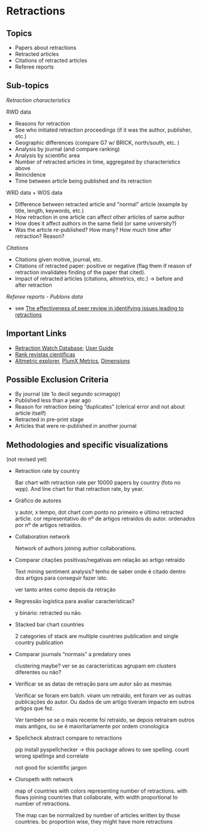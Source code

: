 # Retractions

## **Topics**

- Papers about retractions
- Retracted articles
- Citations of retracted articles
- Referee reports

## **Sub-topics**

*Retraction characteristics*

RWD data
- Reasons for retraction
- See who initiated retraction proceedings (if it was the author, publisher, etc.)
- Geographic differences (compare G7 w/ BRICK, north/south, etc. )
- Analysis by journal (and compare ranking)
- Analysis by scientific area
- Number of retracted articles in time, aggregated by characteristics above
- Reincidence
- Time between article being published and its retraction

WRD data + WOS data
- Difference between retracted article and "normal" article (example by title, length, keywords, etc.)
- How retraction in one article can affect other articles of same author
- How does it affect authors in the same field (or same university?)
- Was the article re-published? How many? How much time after retraction? Reason?


*Citations*
- Citations given motive, journal, etc. 
- Citations of retracted paper: positive or negative (flag them if reason of retraction invalidates finding of the paper that cited).
- Impact of retracted articles (citations, altmetrics, etc.) -> before and after retraction

*Referee reports - Publons data*
- see [The effectiveness of peer review in identifying issues leading to retractions](https://doi.org/10.1016/j.joi.2023.101423)

## Important Links

- [Retraction Watch Database](http://retractiondatabase.org/RetractionSearch.aspx?AspxAutoDetectCookieSupport=1); [User Guide](https://retractionwatch.com/retraction-watch-database-user-guide/)
- [Rank revistas científicas](https://www.scimagojr.com/)
- [Altmetric explorer](https://www.altmetric.com/explorer/login), [PlumX Metrics](https://plumanalytics.com/learn/about-metrics/), [Dimensions](https://www.dimensions.ai/dimensions-data/)


## Possible Exclusion Criteria

- By journal (de 1o decil segundo scimagojr)
- Published less than a year ago
- Reason for retraction being “duplicates” (clerical error and not about article itself)
- Retracted in pre-print stage
- Articles that were re-published in another journal


## **Methodologies and specific visualizations**
(not revised yet)

- Retraction rate by country

  Bar chart with retraction rate per 10000 papers by country (foto no wpp).
  And line chart for that retraction rate, by year.

- Gráfico de autores
    
    y autor, x tempo, dot chart com ponto no primeiro e último retracted article. cor representativo do nº de artigos retraídos do autor. ordenados por nº de artigos retraídos. 
    
- Collaboration network
    
    Network of authors joining author collaborations.
    
- Comparar citações positivas/negativas em relação ao artigo retraído
    
    Text mining sentiment analysis? tenho de saber onde é citado dentro dos artigos para conseguir fazer isto.
    
    ver tanto antes como depois da retração
    
- Regressão logística para avaliar características?
    
    y binário: retracted ou não.
    
- Stacked bar chart countries
    
    2 categories of stack are multiple countries publication and single country publication
    
- Comparar journals “normais” a predatory ones
    
    clustering maybe? ver se as características agrupam em clusters diferentes ou não?
    
- Verificar se as datas de retração para um autor são as mesmas
    
    Verificar se foram em batch. viram um retraído, ent foram ver as outras publicações do autor. Ou dados de um artigo tiveram impacto em outros artigos que fez. 
    
    Ver também se se o mais recente foi retraído, se depois retraíram outros mais antigos, ou se é maioritariamente por ordem cronologica
    
- Spellcheck abstract compare to retractions
    
    pip install pyspellchecker -> this package allows to see spelling. count wrong spellings and correlate
    
    not good for scientific jargon
    
- Cloropeth with network
    
    map of countries with colors representing number of retractions. with flows joining countries that collaborate, with width proportional to number of retractions. 
    
    The map can be normalized by number of articles written by those countries. bc proportion wise, they might have more retractions
    


